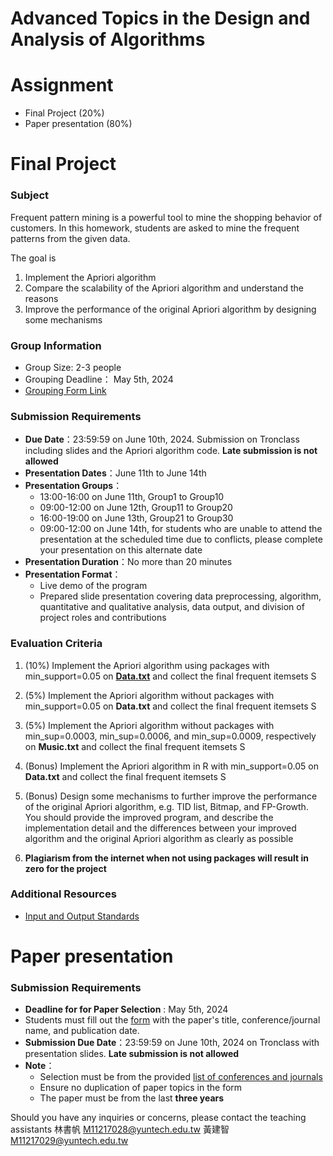 # Advanced Topics in the Design and Analysis of Algorithms

# Assignment 
- Final Project (20%)
- Paper presentation (80%)

# Final Project

### Subject
Frequent pattern mining is a powerful tool to mine the shopping behavior of customers. In this homework, students are asked to mine the frequent patterns from the given data. 

The goal is 
1. Implement the Apriori algorithm
2. Compare the scalability of the Apriori algorithm and understand the reasons
3. Improve the performance of the original Apriori algorithm by designing some mechanisms

### Group Information
- Group Size: 2-3 people
- Grouping Deadline： May 5th, 2024
- [Grouping Form Link](https://docs.google.com/spreadsheets/d/10T3EstBzMT_0X-2Yda3Z472SkR6nfg-g2KTn9Csh6HU/edit?usp=sharing)

### Submission Requirements
- **Due Date**：23:59:59 on June 10th, 2024. Submission on Tronclass including slides and the Apriori algorithm code. **Late submission is not allowed**
- **Presentation Dates**：June 11th to June 14th
- **Presentation Groups**：
  - 13:00-16:00 on June 11th, Group1 to Group10
  - 09:00-12:00 on June 12th, Group11 to Group20
  - 16:00-19:00 on June 13th, Group21 to Group30 
  - 09:00-12:00 on June 14th, for students who are unable to attend the presentation at the scheduled time due to conflicts, please complete your presentation on this alternate date
- **Presentation Duration**：No more than 20 minutes
- **Presentation Format**：
  - Live demo of the program
  - Prepared slide presentation covering data preprocessing, algorithm, quantitative and qualitative analysis, data output, and division of project roles and contributions

### Evaluation Criteria
1. (10%) Implement the Apriori algorithm using packages with min_support=0.05 on **[Data.txt](https://github.com/LIN-SHU-FAN/Algorithm-project/blob/main/data%20set/normal%20data%20set/data.txt)** and collect the final frequent itemsets S
2. (5%) Implement the Apriori algorithm without packages with min_support=0.05 on **Data.txt** and collect the final frequent itemsets S
3. (5%) Implement the Apriori algorithm without packages with min_sup=0.0003, min_sup=0.0006, and min_sup=0.0009, respectively on **Music.txt** and collect the final frequent itemsets S
4. (Bonus) Implement the Apriori algorithm in R with min_support=0.05 on **Data.txt** and collect the final frequent itemsets S

5. (Bonus) Design some mechanisms to further improve the performance of the original Apriori algorithm, e.g. TID list, Bitmap, and FP-Growth. You should provide the improved program, and describe the implementation detail and the differences between your improved algorithm and the original Apriori algorithm as clearly as possible
7. **Plagiarism from the internet when not using packages will result in zero for the project**
### Additional Resources
- [Input and Output Standards](https://github.com/LIN-SHU-FAN/Algorithm-project/blob/main/data%20set/README.md)



# Paper presentation
### Submission Requirements
- **Deadline for for Paper Selection** : May 5th, 2024
- Students must fill out the [form](https://docs.google.com/spreadsheets/d/10T3EstBzMT_0X-2Yda3Z472SkR6nfg-g2KTn9Csh6HU/edit?usp=sharing) with the paper's title, conference/journal name, and publication date.
- **Submission Due Date**：23:59:59 on June 10th, 2024 on Tronclass with presentation slides. **Late submission is not allowed**
- **Note**：
  - Selection must be from the provided [list of conferences and journals](https://github.com/LIN-SHU-FAN/Algorithm-project/tree/main/Conference%20%20Journal%20list)
  - Ensure no duplication of paper topics in the form
  - The paper must be from the last **three years**


Should you have any inquiries or concerns, please contact the teaching assistants
林書帆 M11217028@yuntech.edu.tw
黃建智 M11217029@yuntech.edu.tw








